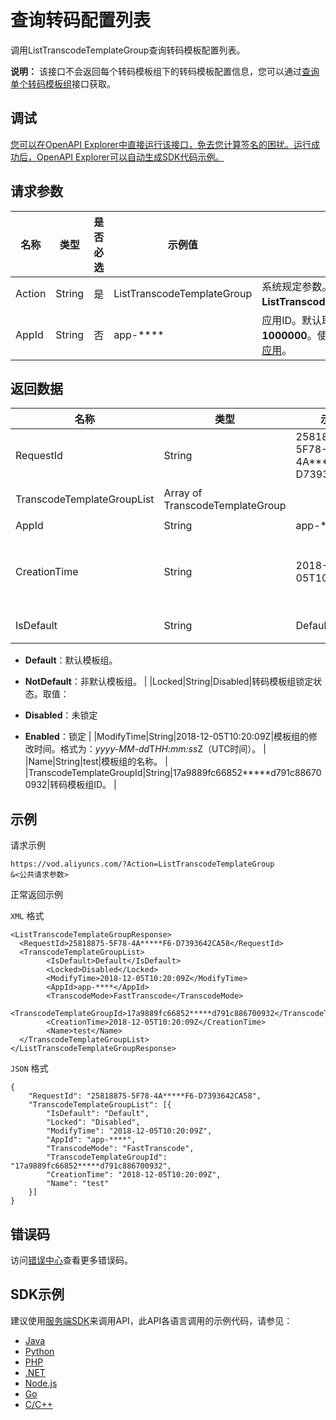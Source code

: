 # 查询转码配置列表

调用ListTranscodeTemplateGroup查询转码模板配置列表。

**说明：** 该接口不会返回每个转码模板组下的转码模板配置信息，您可以通过[查询单个转码模板组](~~102670~~)接口获取。

## 调试

[您可以在OpenAPI Explorer中直接运行该接口，免去您计算签名的困扰。运行成功后，OpenAPI Explorer可以自动生成SDK代码示例。](https://api.aliyun.com/#product=vod&api=ListTranscodeTemplateGroup&type=RPC&version=2017-03-21)

## 请求参数

|名称|类型|是否必选|示例值|描述|
|--|--|----|---|--|
|Action|String|是|ListTranscodeTemplateGroup|系统规定参数。取值：**ListTranscodeTemplateGroup**。 |
|AppId|String|否|app-\*\*\*\*|应用ID。默认取值**app-1000000**。使用说明，请参见[多应用](~~113600~~)。 |

## 返回数据

|名称|类型|示例值|描述|
|--|--|---|--|
|RequestId|String|25818875-5F78-4A\*\*\*\*\*F6-D7393642CA58|请求ID。 |
|TranscodeTemplateGroupList|Array of TranscodeTemplateGroup| |转码模板组数据列表。 |
|AppId|String|app-\*\*\*\*|应用ID。 |
|CreationTime|String|2018-12-05T10:20:09Z|模板组的创建时间。格式为：*yyyy-MM-dd*T*HH:mm:ss*Z（UTC时间）。 |
|IsDefault|String|Default|是否是默认模板组。取值：

 -   **Default**：默认模板组。
-   **NotDefault**：非默认模板组。 |
|Locked|String|Disabled|转码模板组锁定状态。取值：

 -   **Disabled**：未锁定
-   **Enabled**：锁定 |
|ModifyTime|String|2018-12-05T10:20:09Z|模板组的修改时间。格式为：*yyyy-MM-dd*T*HH:mm:ss*Z（UTC时间）。 |
|Name|String|test|模板组的名称。 |
|TranscodeTemplateGroupId|String|17a9889fc66852\*\*\*\*\*d791c886700932|转码模板组ID。 |

## 示例

请求示例

```
https://vod.aliyuncs.com/?Action=ListTranscodeTemplateGroup
&<公共请求参数>
```

正常返回示例

`XML` 格式

```
<ListTranscodeTemplateGroupResponse>
  <RequestId>25818875-5F78-4A*****F6-D7393642CA58</RequestId>
  <TranscodeTemplateGroupList>
        <IsDefault>Default</IsDefault>
        <Locked>Disabled</Locked>
        <ModifyTime>2018-12-05T10:20:09Z</ModifyTime>
        <AppId>app-****</AppId>
        <TranscodeMode>FastTranscode</TranscodeMode>
        <TranscodeTemplateGroupId>17a9889fc66852*****d791c886700932</TranscodeTemplateGroupId>
        <CreationTime>2018-12-05T10:20:09Z</CreationTime>
        <Name>test</Name>
  </TranscodeTemplateGroupList>
</ListTranscodeTemplateGroupResponse>
```

`JSON` 格式

```
{
	"RequestId": "25818875-5F78-4A*****F6-D7393642CA58",
	"TranscodeTemplateGroupList": [{
		"IsDefault": "Default",
		"Locked": "Disabled",
		"ModifyTime": "2018-12-05T10:20:09Z",
		"AppId": "app-****",
		"TranscodeMode": "FastTranscode",
		"TranscodeTemplateGroupId": "17a9889fc66852*****d791c886700932",
		"CreationTime": "2018-12-05T10:20:09Z",
		"Name": "test"
	}]
}
```

## 错误码

访问[错误中心](https://error-center.aliyun.com/status/product/vod)查看更多错误码。

## SDK示例

建议使用[服务端SDK](~~101789~~)来调用API，此API各语言调用的示例代码，请参见：

-   [Java](~~61063~~)
-   [Python](~~61054~~)
-   [PHP](~~61069~~)
-   [.NET](~~84750~~)
-   [Node.js](~~101396~~)
-   [Go](~~101411~~)
-   [C/C++](~~101261~~)

